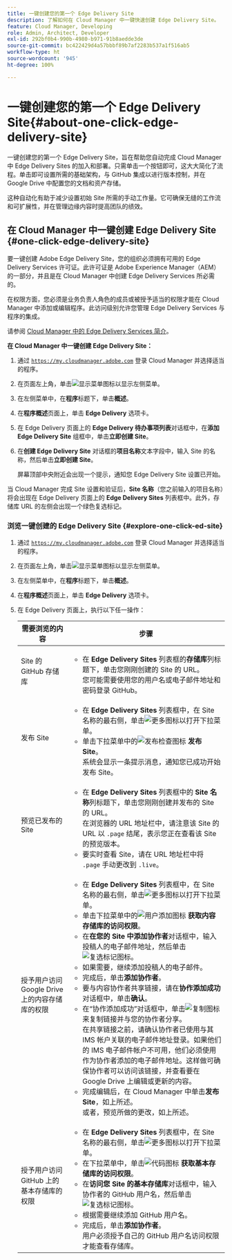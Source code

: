 ```yaml
---
title: 一键创建您的第一个 Edge Delivery Site
description: 了解如何在 Cloud Manager 中一键快速创建 Edge Delivery Site。
feature: Cloud Manager, Developing
role: Admin, Architect, Developer
exl-id: 292bf0b4-990b-4980-b971-91b8aedde3de
source-git-commit: bc422429d4a57bbbf89b7af2283b537a1f516ab5
workflow-type: ht
source-wordcount: '945'
ht-degree: 100%

---
```


# 一键创建您的第一个 Edge Delivery Site{#about-one-click-edge-delivery-site}

一键创建您的第一个 Edge Delivery Site，旨在帮助您自动完成 Cloud Manager 中 Edge Delivery Sites 的加入和部署。只需单击一个按钮即可，这大大简化了流程。单击即可设置所需的基础架构，与 GitHub 集成以进行版本控制，并在 Google Drive 中配置您的文档和资产存储。

这种自动化有助于减少设置初始 Site 所需的手动工作量。它可确保无缝的工作流和可扩展性，并在管理边缘内容时提高团队的绩效。

<!-- Check out this quick 2-minute video for a step-by-step walkthrough on creating your first Edge Delivery site—no hassle, just one click.

>[!VIDEO](https://video.tv.adobe.com/v/3458975?quality=12&learn=on) -->



<!--
## Practical use cases {#use-cases}

| Use case | Description |
| --- | --- |
| Website and application deployment | <ul><li>Automate the hosting and delivery of static or dynamic sites.</li><li>Ensure fast performance through edge caching. </li></ul> |
| API gateway and content delivery | <ul><li>Optimize API responses by caching data at the edge.</li><li>Reduce backend load and improved response times. </li></ul> |
| Real-time content updates | <ul><li>Instant deployment of new content across edge locations.</li><li>Support integration with automated content pipelines. </li></ul> |
| Edge computing workloads | <ul><li>Support serverless computing to process workloads closer to users.</li><li>Reduce latency and enhance performance. </li></ul> |
| Security and governance | <ul><li>Security is provided with integrated DDoS (Distributed Denial of Service) protection and WAF (Web Application Firewall) integration.</li><li>Ensure that content is delivered securely through TLS (Transport Security Layer) encryption. </li></ul> |
-->





## 在 Cloud Manager 中一键创建 Edge Delivery Site {#one-click-edge-delivery-site}

要一键创建 Adobe Edge Delivery Site，您的组织必须拥有可用的 Edge Delivery Services 许可证。此许可证是 Adobe Experience Manager（AEM）的一部分，并且是在 Cloud Manager 中创建 Edge Delivery Services 所必需的。

在权限方面，您必须是业务负责人角色的成员或被授予适当的权限才能在 Cloud Manager 中添加或编辑程序。此访问级别允许您管理 Edge Delivery Services 与程序的集成。

请参阅 [Cloud Manager 中的 Edge Delivery Services 简介](/help/implementing/cloud-manager/edge-delivery/introduction-to-edge-delivery-services.md)。

<!-- PROPER AEM BOT CONFIGURATIONS MUST BE IN PLACE FIRST FOR AUTOMATIC CONTENT UPDATES? TRUE or FALSE? -->

**在 Cloud Manager 中一键创建 Edge Delivery Site：**

1. 通过 [`https://my.cloudmanager.adobe.com`](https://my.cloudmanager.adobe.com/) 登录 Cloud Manager 并选择适当的程序。
1. 在页面左上角，单击![显示菜单图标](https://spectrum.adobe.com/static/icons/workflow_18/Smock_ShowMenu_18_N.svg)以显示左侧菜单。
1. 在左侧菜单中，在&#x200B;**程序**&#x200B;标题下，单击&#x200B;**概述**。
1. 在&#x200B;**程序概述**&#x200B;页面上，单击 **Edge Delivery** 选项卡。
1. 在 Edge Delivery 页面上的 **Edge Delivery 待办事项列表**&#x200B;对话框中，在&#x200B;**添加 Edge Delivery Site** 组框中，单击&#x200B;**立即创建 Site**。
1. 在&#x200B;**创建 Edge Delivery Site** 对话框的&#x200B;**项目名称**&#x200B;文本字段中，输入 Site 的名称，然后单击&#x200B;**立即创建 Site**。


   屏幕顶部中央附近会出现一个提示，通知您 Edge Delivery Site 设置已开始。

当 Cloud Manager 完成 Site 设置和验证后，**Site 名称**（您之前输入的项目名称）将会出现在 Edge Delivery 页面上的 **Edge Delivery Sites** 列表框中。此外，存储库 URL 的左侧会出现一个绿色复选标记。


### 浏览一键创建的 Edge Delivery Site {#explore-one-click-ed-site}

1. 通过 [`https://my.cloudmanager.adobe.com`](https://my.cloudmanager.adobe.com/) 登录 Cloud Manager 并选择适当的程序。
1. 在页面左上角，单击![显示菜单图标](https://spectrum.adobe.com/static/icons/workflow_18/Smock_ShowMenu_18_N.svg)以显示左侧菜单。
1. 在左侧菜单中，在&#x200B;**程序**&#x200B;标题下，单击&#x200B;**概述**。
1. 在&#x200B;**程序概述**&#x200B;页面上，单击 **Edge Delivery** 选项卡。
1. 在 Edge Delivery 页面上，执行以下任一操作：

   | 需要浏览的内容 | 步骤 |
   | --- | --- |
   | Site 的 GitHub 存储库 | <ul><li>在 **Edge Delivery Sites** 列表框的&#x200B;**存储库**&#x200B;列标题下，单击您刚刚创建的 Site 的 URL。<br>您可能需要使用您的用户名或电子邮件地址和密码登录 GitHub。</li> |
   | 发布 Site | <ul><li> 在 **Edge Delivery Sites** 列表框中，在 Site 名称的最右侧，单击![更多图标](https://spectrum.adobe.com/static/icons/workflow_18/Smock_More_18_N.svg)以打开下拉菜单。</li><li>单击下拉菜单中的![发布检查图标](https://spectrum.adobe.com/static/icons/workflow_18/Smock_PublishCheck_18_N.svg) **发布 Site**。<br>系统会显示一条提示消息，通知您已成功开始发布 Site。</li></ul> |
   | 预览已发布的 Site | <ul><li>在 **Edge Delivery Sites** 列表框中的 **Site 名称**&#x200B;列标题下，单击您刚刚创建并发布的 Site 的 URL。<br>在浏览器的 URL 地址栏中，请注意该 Site 的 URL 以 `.page` 结尾，表示您正在查看该 Site 的预览版本。</li><li>要实时查看 Site，请在 URL 地址栏中将 `.page` 手动更改到 `.live`。</li></ul> |
   | 授予用户访问 Google Drive 上的内容存储库的权限 | <ul><li> 在 **Edge Delivery Sites** 列表框中，在 Site 名称的最右侧，单击![更多图标](https://spectrum.adobe.com/static/icons/workflow_18/Smock_More_18_N.svg)以打开下拉菜单。</li><li>单击下拉菜单中的![用户添加图标](https://spectrum.adobe.com/static/icons/workflow_18/Smock_UsersAdd_18_N.svg) **获取内容存储库的访问权限**。</li><li>在&#x200B;**在您的 Site 中添加协作者**&#x200B;对话框中，输入投稿人的电子邮件地址，然后单击![复选标记图标](https://spectrum.adobe.com/static/icons/workflow_18/Smock_Checkmark_18_N.svg)。</li><li>如果需要，继续添加投稿人的电子邮件。</li><li>完成后，单击&#x200B;**添加协作者**。</li><li>要与内容协作者共享链接，请在&#x200B;**协作添加成功**&#x200B;对话框中，单击&#x200B;**确认**。</li><li>在“协作添加成功”对话框中，单击![复制图标](https://spectrum.adobe.com/static/icons/workflow_18/Smock_Copy_18_N.svg)来复制链接并与您的协作者分享。<br>在共享链接之前，请确认协作者已使用与其 IMS 帐户关联的电子邮件地址登录。如果他们的 IMS 电子邮件帐户不可用，他们必须使用作为协作者添加的电子邮件地址。这样做可确保协作者可以访问该链接，并查看要在 Google Drive 上编辑或更新的内容。</li><li>完成编辑后，在 Cloud Manager 中单击&#x200B;**发布 Site**，如上所述。<br>或者，预览所做的更改，如上所述。</li></ul> |
   | 授予用户访问 GitHub 上的基本存储库的权限 | <ul><li> 在 **Edge Delivery Sites** 列表框中，在 Site 名称的最右侧，单击![更多图标](https://spectrum.adobe.com/static/icons/workflow_18/Smock_More_18_N.svg)以打开下拉菜单。</li><li>在下拉菜单中，单击![代码图标](https://spectrum.adobe.com/static/icons/workflow_18/Smock_Code_18_N.svg) **获取基本存储库的访问权限**。</li><li>在&#x200B;**访问您 Site 的基本存储库**&#x200B;对话框中，输入协作者的 GitHub 用户名，然后单击![复选标记图标](https://spectrum.adobe.com/static/icons/workflow_18/Smock_Checkmark_18_N.svg)。</li><li>根据需要继续添加 GitHub 用户名。</li><li>完成后，单击&#x200B;**添加协作者**。</li>用户必须授予自己的 GitHub 用户名访问权限才能查看存储库。 |
